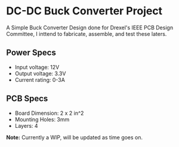 # DC-DC Buck Converter Project
A Simple Buck Converter Design done for Drexel's IEEE PCB Design Committee, I inttend to fabricate, assemble, and test these laters.

## Power Specs
- Input voltage: 12V
- Output voltage: 3.3V 
- Current rating: 0-3A

## PCB Specs
- Board Dimension: 2 x 2 in^2
- Mounting Holes: 3mm
- Layers: 4

**Note:** Currently a WIP, will be updated as time goes on.
